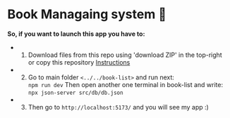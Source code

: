 # Book Managaing system 📕

**So, if you want to launch this app you have to:**

- 1. Download files from this repo using 'download ZIP' in the top-right or copy this repository [Instructions](https://docs.github.com/en/pull-requests/collaborating-with-pull-requests/working-with-forks/fork-a-repo)

- 2. Go to main folder `<../../book-list>` and run next: <br>
`npm run dev`
Then open another one terminal in book-list and write: <br>
`npx json-server src/db/db.json`

- 3. Then go to `http://localhost:5173/` and you will see my app :)
